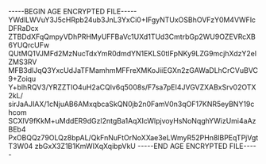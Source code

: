 -----BEGIN AGE ENCRYPTED FILE-----
YWdlLWVuY3J5cHRpb24ub3JnL3YxCi0+IFgyNTUxOSBhOVFzY0M4VWFlcDFRaDcx
ZTBDdXFqQmpyVDhPRHMyUFFBaVc1UXd1TUd3CmtrbGp2WU9OZEVRcXB6YUQrcUFw
QUtMQ1VJMFd2MzNucTdxYmR0dmdYN1EKLS0tIFpNKy9LZG9mcjhXdzY2elZMS3RV
MFB3dlJqQ3YxcUdJaTFMamhmMFFreXMKoJiiEGXn2zGAWaDLhCrCVuBVC9+Zoiqu
Y+blhRQV3/YRZZTIO4uH2aCQlv6q5008s/F7sa7pEI4JVGVZXABxSrv02OTX2kL/
sirJaAJIAX/1cNjuAB6AMxqbcaSkQN0jb2n0FamV0n3qOF17KNR5eyBNY19chcom
SCXlV9fKkM+uMddER9dGzl2ntgBa1AqXIcWlpjvoyHsNoNqghYWizUmi4aAzBEb4
PxOBQQz79OLQz8bpAL/QkFnNuFtOrNoXXae3eLWmyR52PHn8lBPEqTPjVgtT3W04
zbGxX3Z1B1KmWIXqXqibpVkU
-----END AGE ENCRYPTED FILE-----
